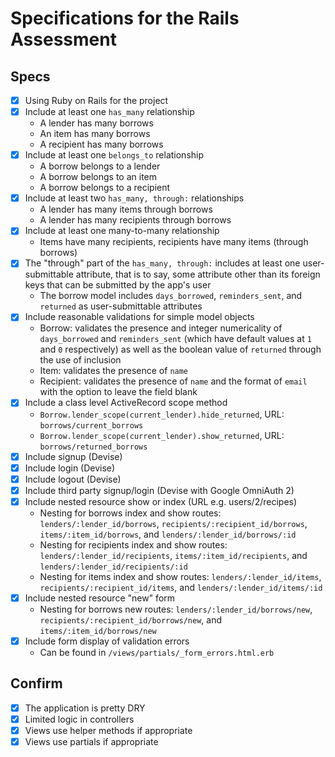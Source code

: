 # Specifications for the Rails Assessment

## Specs

- [x] Using Ruby on Rails for the project
- [x] Include at least one `has_many` relationship
  - A lender has many borrows
  - An item has many borrows
  - A recipient has many borrows
- [x] Include at least one `belongs_to` relationship
  - A borrow belongs to a lender
  - A borrow belongs to an item
  - A borrow belongs to a recipient
- [x] Include at least two `has_many, through:` relationships
  - A lender has many items through borrows
  - A lender has many recipients through borrows
- [x] Include at least one many-to-many relationship
  - Items have many recipients, recipients have many items (through borrows)
- [x] The "through" part of the `has_many, through:` includes at least one user-submittable attribute, that is to say, some attribute other than its foreign keys that can be submitted by the app's user
  - The borrow model includes `days_borrowed`, `reminders_sent`, and `returned` as user-submittable attributes
- [x] Include reasonable validations for simple model objects
  - Borrow: validates the presence and integer numericality of `days_borrowed` and `reminders_sent` (which have default values at `1` and `0` respectively) as well as the boolean value of `returned` through the use of inclusion
  - Item: validates the presence of `name`
  - Recipient: validates the presence of `name` and the format of `email` with the option to leave the field blank
- [x] Include a class level ActiveRecord scope method
  - `Borrow.lender_scope(current_lender).hide_returned`, URL: `borrows/current_borrows`
  - `Borrow.lender_scope(current_lender).show_returned`, URL: `borrows/returned_borrows`
- [x] Include signup (Devise)
- [x] Include login (Devise)
- [x] Include logout (Devise)
- [x] Include third party signup/login (Devise with Google OmniAuth 2)
- [x] Include nested resource show or index (URL e.g. users/2/recipes)
  - Nesting for borrows index and show routes: `lenders/:lender_id/borrows`, `recipients/:recipient_id/borrows`, `items/:item_id/borrows`, and `lenders/:lender_id/borrows/:id`
  - Nesting for recipients index and show routes: `lenders/:lender_id/recipients`, `items/:item_id/recipients`, and `lenders/:lender_id/recipients/:id`
  - Nesting for items index and show routes: `lenders/:lender_id/items`, `recipients/:recipient_id/items`, and `lenders/:lender_id/items/:id`
- [x] Include nested resource "new" form
  - Nesting for borrows new routes: `lenders/:lender_id/borrows/new`, `recipients/:recipient_id/borrows/new`, and `items/:item_id/borrows/new`
- [x] Include form display of validation errors
  - Can be found in `/views/partials/_form_errors.html.erb`

## Confirm

- [x] The application is pretty DRY
- [x] Limited logic in controllers
- [x] Views use helper methods if appropriate
- [x] Views use partials if appropriate
